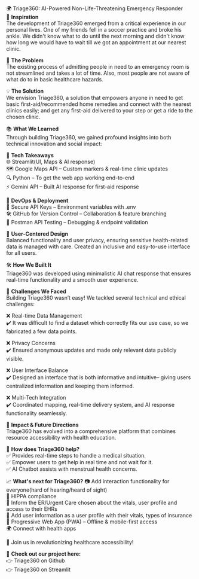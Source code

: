 
🌍 Triage360: AI-Powered Non-Life-Threatening Emergency Responder  
🎯 **Inspiration**  
The development of Triage360 emerged from a critical experience in our personal lives.
One of my friends fell in a soccer practice and broke his ankle. We didn't know what to do until the next morning and didn't know how long we would have to wait till we got an appointment at our nearest clinic.

🚨 **The Problem**  
The existing process of admitting people in need to an emergency room is not streamlined and takes a lot of time. Also, most people are not aware of what do to in basic healthcare hazards.

💡 **The Solution**  
We envision Triage360, a solution that empowers anyone in need to get basic first-aid/recommended home remedies and connect with the nearest clinics easily; and get any first-aid delivered to your step or get a ride to the chosen clinic.

📚 **What We Learned**  
Through building Triage360, we gained profound insights into both technical innovation and social impact:

🔹 **Tech Takeaways**    
🌐 Streamlit(UI, Maps & AI response)  
🗺️ Google Maps API – Custom markers & real-time  clinic updates  
🔍 Python – To get the web app working end-to-end  
⚡ Gemini API – Built AI response for first-aid response  

🔧 **DevOps & Deployment**  
🔐 Secure API Keys – Environment variables with .env  
🛠️ GitHub for Version Control – Collaboration & feature branching  
📡 Postman API Testing – Debugging & endpoint validation  

🔹 **User-Centered Design**  
Balanced functionality and user privacy, ensuring sensitive health-related data is managed with care.
Created an inclusive and easy-to-use interface for all users.

🛠️ **How We Built It**  
Triage360 was developed using minimalistic AI chat response that ensures real-time functionality and a smooth user experience.

🚧 **Challenges We Faced**  
Building Triage360 wasn’t easy! We tackled several technical and ethical challenges:

❌ Real-time Data Management  
✔️ It was difficult to find a dataset which correctly fits our use case, so we fabricated a few data points.  

❌ Privacy Concerns  
✔️ Ensured anonymous updates and made only relevant data publicly visible.  

❌ User Interface Balance  
✔️ Designed an interface that is both informative and intuitive– giving users centralized information and keeping them informed.  

❌ Multi-Tech Integration  
✔️ Coordinated mapping, real-time delivery system, and AI response functionality seamlessly.  

🌟 **Impact & Future Directions**  
Triage360 has evolved into a comprehensive platform that combines resource accessibility with health education.

🎯 **How does Triage360 help?**  
✅ Provides real-time steps to handle a medical situation.  
✅ Empower users to get help in real time and not wait for it.  
✅ AI Chatbot assists with menstrual health concerns.  

📈 **What's next for Triage360?**
📷 Add interaction functionality for everyone(hard of hearing/heard of sight)   
🚀 HIPPA compliance  
📢 Inform the ER/Urgent Care chosen about the vitals, user profile and access to their EHRs  
📍 Add user information as a user profile with their vitals, types of insurance  
📲 Progressive Web App (PWA) – Offline & mobile-first access  
🌍 Connect with health apps   

🚀 Join us in revolutionizing healthcare accessibility!  

🔗 **Check out our project here:**  
👉 Triage360 on Github  
👉 Triage360 on Streamlit  
